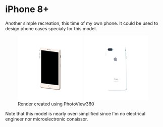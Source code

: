 # iPhone 8+

Another simple recreation, this time of my own phone. It could be used to design phone cases specialy for this model.

<figure>
    <img src=Rendu.png width=205> <img src=Rendu-2.png width=205>
    <figcaption>Render created using PhotoView360</figcaption>
</figure>

Note that this model is nearly over-simplified since I'm no electrical engineer nor microelectronic conaissor.